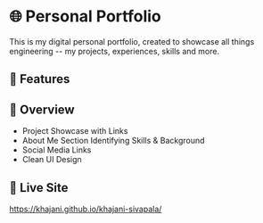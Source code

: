 # 🌐 Personal Portfolio

This is my digital personal portfolio, created to showcase all things engineering -- my projects, experiences, skills and more. 

## 📸 Features

## 🔎  Overview  
- Project Showcase with Links  
- About Me Section Identifying Skills & Background  
- Social Media Links  
- Clean UI Design

## 🔗 Live Site
https://khajani.github.io/khajani-sivapala/
